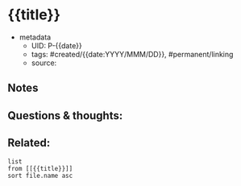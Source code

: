 # {{title}}

- metadata
	- UID: P-{{date}}
	- tags: #created/{{date:YYYY/MMM/DD}}, #permanent/linking
	- source: 

## Notes


## Questions & thoughts:

## Related:
```dataview
list
from [[{{title}}]]
sort file.name asc
```
